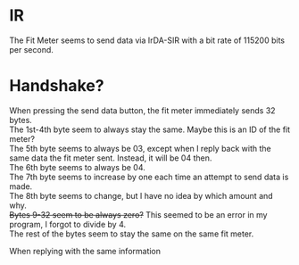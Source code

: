 # IR
The Fit Meter seems to send data via IrDA-SIR with a bit rate of 115200 bits per second.

# Handshake?
When pressing the send data button, the fit meter immediately sends 32 bytes.  
The 1st-4th byte seem to always stay the same. Maybe this is an ID of the fit meter?  
The 5th byte seems to always be 03, except when I reply back with the same data the fit meter sent. Instead, it will be 04 then.  
The 6th byte seems to always be 04.  
The 7th byte seems to increase by one each time an attempt to send data is made.  
The 8th byte seems to change, but I have no idea by which amount and why.  
~~Bytes 9-32 seem to be always zero?~~ This seemed to be an error in my program, I forgot to divide by 4.  
The rest of the bytes seem to stay the same on the same fit meter.

When replying with the same information
